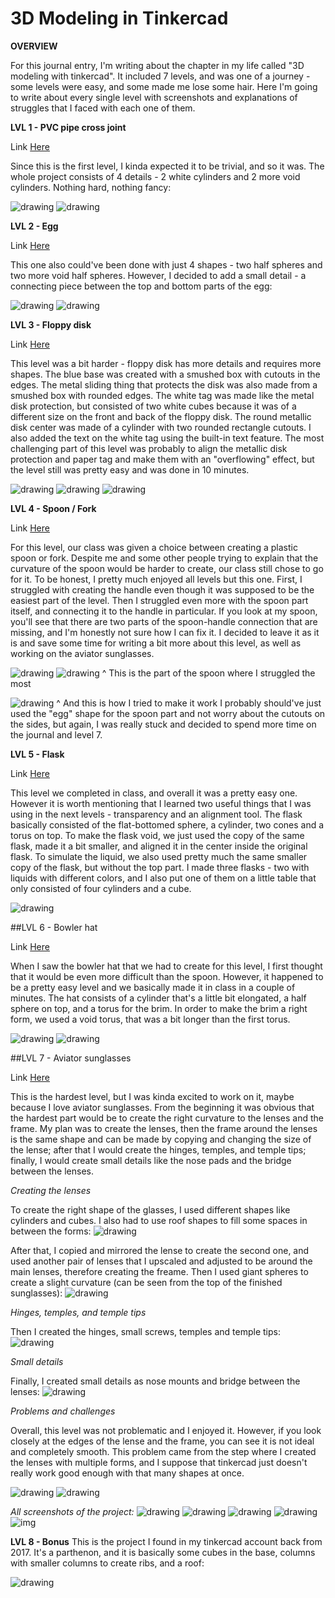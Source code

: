 # 3D Modeling in Tinkercad

**OVERVIEW**

For this journal entry, I'm writing about the chapter in my life called "3D modeling with tinkercad". It included 7 levels, and was one of a journey - some levels were easy, and some made me lose some hair. Here I'm going to write about every single level with screenshots and explanations of struggles that I faced with each one of them.

**LVL 1 - PVC pipe cross joint**

Link [Here](https://www.tinkercad.com/things/ePiRqHCUURW-idslvl1)

Since this is the first level, I kinda expected it to be trivial, and so it was. The whole project consists of 4 details - 2 white cylinders and 2 more void cylinders. Nothing hard, nothing fancy:

![drawing](https://github.com/user-attachments/assets/3e787648-6836-4fb3-ba5b-0f6d8a87f10b)
![drawing](https://github.com/user-attachments/assets/d09a2aac-9354-42e5-b1a0-c85ef06ac0c1)

**LVL 2 - Egg**

Link [Here](https://www.tinkercad.com/things/k0YKtsC6HZq-idslvl2)

This one also could've been done with just 4 shapes - two half spheres and two more void half spheres. However, I decided to add a small detail - a connecting piece between the top and bottom parts of the egg:

![drawing](https://github.com/user-attachments/assets/379af95d-aca5-43ef-b86c-3ae696272264)
![drawing](https://github.com/user-attachments/assets/6781066a-62c9-4612-b001-42f73d29eff8)

**LVL 3 - Floppy disk**

Link [Here](https://www.tinkercad.com/things/hXrdIvvWgkA-idslvl3)

This level was a bit harder - floppy disk has more details and requires more shapes. The blue base was created with a smushed box with cutouts in the edges. The metal sliding thing that protects the disk was also made from a smushed box with rounded edges. The white tag was made like the metal disk protection, but consisted of two white cubes because it was of a different size on the front and back of the floppy disk. The round metallic disk center was made of a cylinder with two rounded rectangle cutouts. I also added the text on the white tag using the built-in text feature. The most challenging part of this level was probably to align the metallic disk protection and paper tag and make them with an "overflowing" effect, but the level still was pretty easy and was done in 10 minutes.

![drawing](https://github.com/user-attachments/assets/2ab934cc-3a58-4b2d-8c24-de10841f727b)
![drawing](https://github.com/user-attachments/assets/fdcbaccf-23ae-4b4d-a301-d7780b5241bc)
![drawing](https://github.com/user-attachments/assets/591e3c88-d6fa-484d-9db5-9fabba51479a)

**LVL 4 - Spoon / Fork**

Link [Here](https://www.tinkercad.com/things/2HFdSYj7rYI-idslvl4)

For this level, our class was given a choice between creating a plastic spoon or fork. Despite me and some other people trying to explain that the curvature of the spoon would be harder to create, our class still chose to go for it. To be honest, I pretty much enjoyed all levels but this one. First, I struggled with creating the handle even though it was supposed to be the easiest part of the level. Then I struggled even more with the spoon part itself, and connecting it to the handle in particular. If you look at my spoon, you'll see that there are two parts of the spoon-handle connection that are missing, and I'm honestly not sure how I can fix it. I decided to leave it as it is and save some time for writing a bit more about this level, as well as working on the aviator sunglasses. 

![drawing](https://github.com/user-attachments/assets/965ef384-61cd-472c-b76b-e725b934c3c0)
![drawing](https://github.com/user-attachments/assets/d596de1b-9c0c-4375-81b5-4a7abf49a9b6)
^ This is the part of the spoon where I struggled the most

![drawing](https://github.com/user-attachments/assets/97bc7ef5-7c37-4b39-b628-785eabe19e5d)
^ And this is how I tried to make it work
I probably should've just used the "egg" shape for the spoon part and not worry about the cutouts on the sides, but again, I was really stuck and decided to spend more time on the journal and level 7.

**LVL 5 - Flask**

Link [Here](https://www.tinkercad.com/things/gfiMIFpb9Mr-idslvl5)

This level we completed in class, and overall it was a pretty easy one. However it is worth mentioning that I learned two useful things that I was using in the next levels - transparency and an alignment tool. The flask basically consisted of the flat-bottomed sphere, a cylinder, two cones and a torus on top. To make the flask void, we just used the copy of the same flask, made it a bit smaller, and aligned it in the center inside the original flask. To simulate the liquid, we also used pretty much the same smaller copy of the flask, but without the top part. I made three flasks - two with liquids with different colors, and I also put one of them on a little table that only consisted of four cylinders and a cube.

![drawing](https://github.com/user-attachments/assets/54ea47ff-edaa-49c9-95f7-981ebca1d6a3)

##LVL 6 - Bowler hat

Link [Here](https://www.tinkercad.com/things/fiGgn4JpyEr-idslvl6)

When I saw the bowler hat that we had to create for this level, I first thought that it would be even more difficult than the spoon. However, it happened to be a pretty easy level and we basically made it in class in a couple of minutes. The hat consists of a cylinder that's a little bit elongated, a half sphere on top, and a torus for the brim. In order to make the brim a right form, we used a void torus, that was a bit longer than the first torus.

![drawing](https://github.com/user-attachments/assets/3c78e346-7855-4d8a-b947-c9b9388ab7b4)
![drawing](https://github.com/user-attachments/assets/eb230a68-7a36-4530-bc80-73d4d86eec54)

##LVL 7 - Aviator sunglasses

Link [Here](https://www.tinkercad.com/things/h1sGev73BrJ-idslvl7)

This is the hardest level, but I was kinda excited to work on it, maybe because I love aviator sunglasses. From the beginning it was obvious that the hardest part would be to create the right curvature to the lenses and the frame. My plan was to create the lenses, then the frame around the lenses is the same shape and can be made by copying and changing the size of the lense; after that I would create the hinges, temples, and temple tips; finally, I would create small details like the nose pads and the bridge between the lenses.

*Creating the lenses*

To create the right shape of the glasses, I used different shapes like cylinders and cubes. I also had to use roof shapes to fill some spaces in between the forms:
![drawing](https://github.com/user-attachments/assets/9261a5d2-ca25-4dfe-8954-6cc72232a218)

After that, I copied and mirrored the lense to create the second one, and used another pair of lenses that I upscaled and adjusted to be around the main lenses, therefore creating the freame. Then I used giant spheres to create a slight curvature (can be seen from the top of the finished sunglasses):
![drawing](https://github.com/user-attachments/assets/da19ba34-8483-42ef-8aa6-469b2e7150ba)

*Hinges, temples, and temple tips*

Then I created the hinges, small screws, temples and temple tips:
![drawing](https://github.com/user-attachments/assets/ce23783a-169e-4992-a549-fd778f9e9851)

*Small details*

Finally, I created small details as nose mounts and bridge between the lenses:
![drawing](https://github.com/user-attachments/assets/3bf55792-545b-4c73-9e9f-7d73e00076c2)

*Problems and challenges*

Overall, this level was not problematic and I enjoyed it. However, if you look closely at the edges of the lense and the frame, you can see it is not ideal and completely smooth. This problem came from the step where I created the lenses with multiple forms, and I suppose that tinkercad just doesn't really work good enough with that many shapes at once.

![drawing](https://github.com/user-attachments/assets/c68253cd-c22b-4792-b254-c3d82468a140)
![drawing](https://github.com/user-attachments/assets/29ab69f9-6d61-4018-aad9-4182f18cd54e)

*All screenshots of the project:*
![drawing](https://github.com/user-attachments/assets/3d3f744b-7ee4-44c1-a55a-889c70a08960)
![drawing](https://github.com/user-attachments/assets/67c57efa-aa35-4f39-b517-4c05571d4eff)
![drawing](https://github.com/user-attachments/assets/75c181fb-a659-45ae-ad04-ffcb4cc72fe8)
![drawing](https://github.com/user-attachments/assets/949d93cc-d169-4535-a42a-957d715789ed)
![img](https://github.com/user-attachments/assets/30248b9e-99cd-42b2-8c65-6db9c84a40d9)

**LVL 8 - Bonus**
This is the project I found in my tinkercad account back from 2017. It's a parthenon, and it is basically some cubes in the base, columns with smaller columns to create ribs, and a roof:

![drawing](https://github.com/user-attachments/assets/7a38d518-9fff-49c3-8841-d7bd62b79c51)














